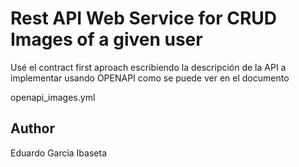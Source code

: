 # Rest API Web Service for CRUD Images of a given user

Usé el contract first aproach escribiendo la descripción de la API a implementar usando OPENAPI como se puede ver en el documento 

openapi_images.yml

## Author

Eduardo Garcia Ibaseta
